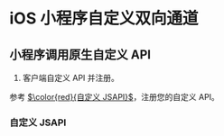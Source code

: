 # iOS 小程序自定义双向通道

## 小程序调用原生自定义 API

1. 客户端自定义 API 并注册。

参考 [$\color{red}{自定义 JSAPI}$](https://gitee.com/ylyk/technology-share/blob/master/mPaas/two-way-channel.md)，注册您的自定义 API。


### 自定义 JSAPI

